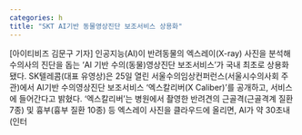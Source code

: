 ```yaml
---
categories: h
title: "SKT AI기반 동물영상진단 보조서비스 상용화"
---
```

[아이티비즈 김문구 기자] 인공지능(AI)이 반려동물의 엑스레이(X-ray) 사진을 분석해 수의사의 진단을 돕는 ‘AI 기반 수의(동물)영상진단 보조서비스’가 국내 최초로 상용화됐다. SK텔레콤(대표 유영상)은 25일 열린 서울수의임상컨퍼런스(서울시수의사회 주관)에서 AI기반 수의영상진단 보조서비스 ‘엑스칼리버(X Caliber)’를 공개하고, 서비스에 들어간다고 밝혔다. ‘엑스칼리버’는 병원에서 촬영한 반려견의 근골격(근골격계 질환 7종) 및 흉부(흉부 질환 10종) 등 엑스레이 사진을 클라우드에 올리면, AI가 약 30초내(인터